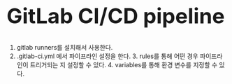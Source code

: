 <h1 style="font-size: 48px;">GitLab CI/CD pipeline</h1>

1. gitlab runners를 설치해서 사용한다.
2. .gitlab-ci.yml 에서 파이프라인 설정을 한다.
   3. rules를 통해 어떤 경우 파이프라인이 트리거되는 지 설정할 수 있다.
   4. variables를 통해 환경 변수를 지정할 수 있다.


